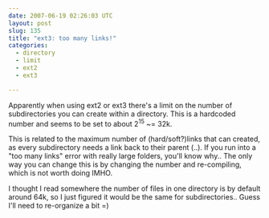 ```yaml
---
date: 2007-06-19 02:26:03 UTC
layout: post
slug: 135
title: "ext3: too many links!"
categories:
  - directory
  - limit
  - ext2
  - ext3

---
```

<p>Apparently when using ext2 or ext3 there's a limit on the number of subdirectories you can create within a directory. This is a hardcoded number and seems to be set to about 2<sup>15</sup> ~= 32k.</p>

<p>This is related to the maximum number of (hard/soft?)links that can created, as every subdirectory needs a link back to their parent (..). If you run into a "too many links" error with really large folders, you'll know why.. The only way you can change this is by changing the number and re-compiling, which is not worth doing IMHO.</p>

<p>I thought I read somewhere the number of files in one directory is by default around 64k, so I just figured it would be the same for subdirectories.. Guess I'll need to re-organize a bit =)</p>